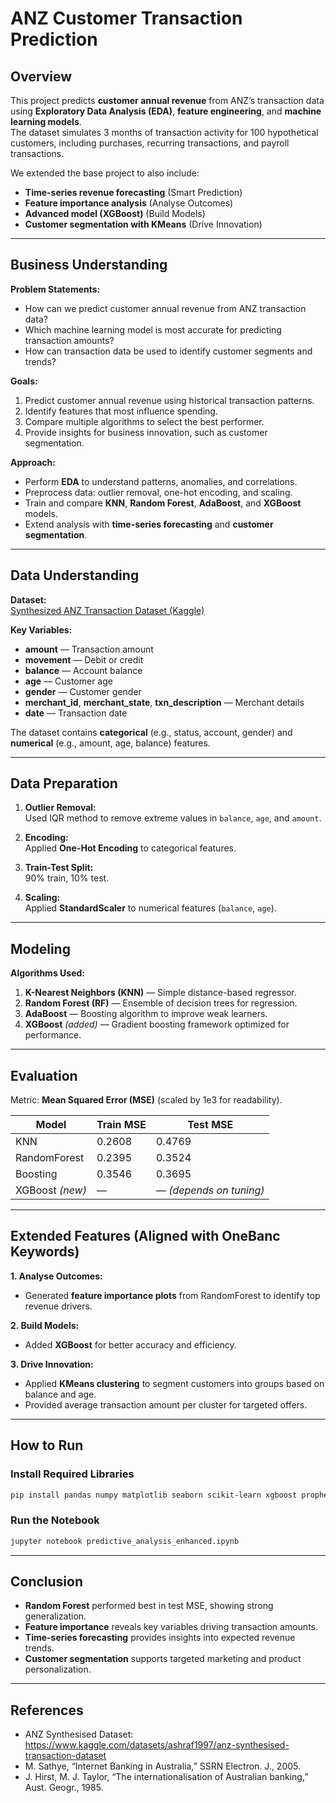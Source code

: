 # ANZ Customer Transaction Prediction

## Overview
This project predicts **customer annual revenue** from ANZ’s transaction data using **Exploratory Data Analysis (EDA)**, **feature engineering**, and **machine learning models**.  
The dataset simulates 3 months of transaction activity for 100 hypothetical customers, including purchases, recurring transactions, and payroll transactions.  

We extended the base project to also include:
- **Time-series revenue forecasting** (Smart Prediction)
- **Feature importance analysis** (Analyse Outcomes)
- **Advanced model (XGBoost)** (Build Models)
- **Customer segmentation with KMeans** (Drive Innovation)

---

## Business Understanding

**Problem Statements:**
- How can we predict customer annual revenue from ANZ transaction data?
- Which machine learning model is most accurate for predicting transaction amounts?
- How can transaction data be used to identify customer segments and trends?

**Goals:**
1. Predict customer annual revenue using historical transaction patterns.
2. Identify features that most influence spending.
3. Compare multiple algorithms to select the best performer.
4. Provide insights for business innovation, such as customer segmentation.

**Approach:**
- Perform **EDA** to understand patterns, anomalies, and correlations.
- Preprocess data: outlier removal, one-hot encoding, and scaling.
- Train and compare **KNN**, **Random Forest**, **AdaBoost**, and **XGBoost** models.
- Extend analysis with **time-series forecasting** and **customer segmentation**.

---

## Data Understanding

**Dataset:**  
[Synthesized ANZ Transaction Dataset (Kaggle)](https://www.kaggle.com/datasets/ashraf1997/anz-synthesised-transaction-dataset)

**Key Variables:**
- **amount** — Transaction amount
- **movement** — Debit or credit
- **balance** — Account balance
- **age** — Customer age
- **gender** — Customer gender
- **merchant_id**, **merchant_state**, **txn_description** — Merchant details
- **date** — Transaction date

The dataset contains **categorical** (e.g., status, account, gender) and **numerical** (e.g., amount, age, balance) features.

---

## Data Preparation

1. **Outlier Removal:**  
   Used IQR method to remove extreme values in `balance`, `age`, and `amount`.

2. **Encoding:**  
   Applied **One-Hot Encoding** to categorical features.

3. **Train-Test Split:**  
   90% train, 10% test.

4. **Scaling:**  
   Applied **StandardScaler** to numerical features (`balance`, `age`).

---

## Modeling

**Algorithms Used:**
1. **K-Nearest Neighbors (KNN)** — Simple distance-based regressor.
2. **Random Forest (RF)** — Ensemble of decision trees for regression.
3. **AdaBoost** — Boosting algorithm to improve weak learners.
4. **XGBoost** *(added)* — Gradient boosting framework optimized for performance.

---

## Evaluation

Metric: **Mean Squared Error (MSE)** (scaled by 1e3 for readability).

| Model     | Train MSE | Test MSE |
|-----------|-----------|----------|
| KNN       | 0.2608    | 0.4769   |
| RandomForest | 0.2395 | 0.3524   |
| Boosting  | 0.3546    | 0.3695   |
| XGBoost *(new)* | — | — *(depends on tuning)* |

---

## Extended Features (Aligned with OneBanc Keywords)


**1. Analyse Outcomes:**  
- Generated **feature importance plots** from RandomForest to identify top revenue drivers.

**2. Build Models:**  
- Added **XGBoost** for better accuracy and efficiency.

**3. Drive Innovation:**  
- Applied **KMeans clustering** to segment customers into groups based on balance and age.
- Provided average transaction amount per cluster for targeted offers.

---

## How to Run

### Install Required Libraries
```bash
pip install pandas numpy matplotlib seaborn scikit-learn xgboost prophet
```

### Run the Notebook
```bash
jupyter notebook predictive_analysis_enhanced.ipynb
```

---

## Conclusion
- **Random Forest** performed best in test MSE, showing strong generalization.
- **Feature importance** reveals key variables driving transaction amounts.
- **Time-series forecasting** provides insights into expected revenue trends.
- **Customer segmentation** supports targeted marketing and product personalization.

---

## References
- ANZ Synthesised Dataset: https://www.kaggle.com/datasets/ashraf1997/anz-synthesised-transaction-dataset
- M. Sathye, “Internet Banking in Australia,” SSRN Electron. J., 2005.
- J. Hirst, M. J. Taylor, “The internationalisation of Australian banking,” Aust. Geogr., 1985.
